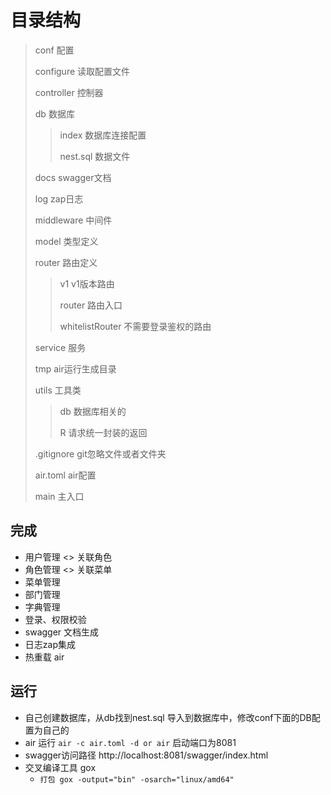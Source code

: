 # 目录结构

> conf 配置
>
> configure 读取配置文件
>
> controller 控制器
>
> db 数据库
>
> > index 数据库连接配置
> >
> > nest.sql 数据文件
>
> docs swagger文档
>
> log zap日志
>
> middleware 中间件
>
> model 类型定义
>
> router 路由定义
>
> > v1 v1版本路由
> >
> > router 路由入口
> >
> > whitelistRouter 不需要登录鉴权的路由
>
> service 服务
>
> tmp air运行生成目录
>
> utils 工具类
>
> > db 数据库相关的
> >
> > R   请求统一封装的返回
>
> .gitignore git忽略文件或者文件夹
>
> air.toml air配置
>
> main 主入口

## 完成

- 用户管理	<> 关联角色
- 角色管理    <> 关联菜单
- 菜单管理
- 部门管理
- 字典管理
- 登录、权限校验
- swagger 文档生成
- 日志zap集成
- 热重载 air

## 运行

- 自己创建数据库，从db找到nest.sql 导入到数据库中，修改conf下面的DB配置为自己的
- air 运行 `air -c air.toml -d or air` 启动端口为8081
- swagger访问路径 http://localhost:8081/swagger/index.html
- 交叉编译工具 gox
    - `打包 gox -output="bin" -osarch="linux/amd64"`